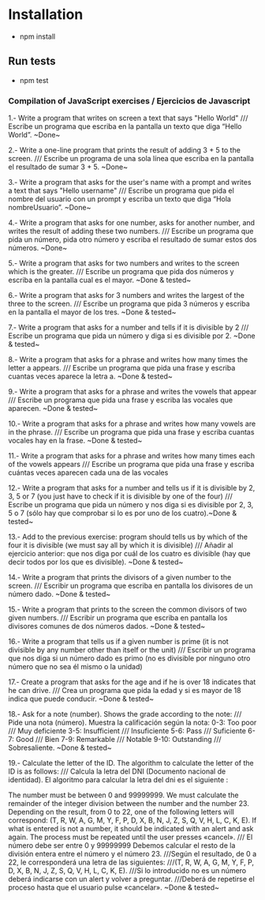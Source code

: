 # Installation

- npm install

## Run tests

- npm test

### Compilation of JavaScript exercises / Ejercicios de Javascript

1.- Write a program that writes on screen a text that says "Hello World" /// Escribe un programa que escriba en la pantalla un texto que diga “Hello World”. ~Done~

2.- Write a one-line program that prints the result of adding 3 + 5 to the screen. /// Escribe un programa de una sola línea que escriba en la pantalla el resultado de sumar 3 + 5. ~Done~

3.- Write a program that asks for the user's name with a prompt and writes a text that says "Hello username" /// Escribe un programa que pida el nombre del usuario con un prompt y escriba un texto que diga “Hola nombreUsuario”.  ~Done~

4.- Write a program that asks for one number, asks for another number, and writes the result of adding these two numbers. /// Escribe un programa que pida un número, pida otro número y escriba el resultado de sumar estos dos números. ~Done~

5.- Write a program that asks for two numbers and writes to the screen which is the greater. /// Escribe un programa que pida dos números y escriba en la pantalla cual es el mayor. ~Done & tested~

6.- Write a program that asks for 3 numbers and writes the largest of the three to the screen. /// Escribe un programa que pida 3 números y escriba en la pantalla el mayor de los tres. ~Done & tested~

7.- Write a program that asks for a number and tells if it is divisible by 2 /// Escribe un programa que pida un número y diga si es divisible por 2. ~Done & tested~

8.- Write a program that asks for a phrase and writes how many times the letter a appears. /// Escribe un programa que pida una frase y escriba cuantas veces aparece la letra a. ~Done & tested~

9.- Write a program that asks for a phrase and writes the vowels that appear /// Escribe un programa que pida una frase y escriba las vocales que aparecen. ~Done & tested~

10.- Write a program that asks for a phrase and writes how many vowels are in the phrase. /// Escribe un programa que pida una frase y escriba cuantas vocales hay en la frase. ~Done & tested~

11.- Write a program that asks for a phrase and writes how many times each of the vowels appears /// Escribe un programa que pida una frase y escriba cuántas veces aparecen cada una de las vocales

12.- Write a program that asks for a number and tells us if it is divisible by 2, 3, 5 or 7 (you just have to check if it is divisible by one of the four) /// Escribe un programa que pida un número y nos diga si es divisible por 2, 3, 5 o 7 (sólo hay que comprobar si lo es por uno de los cuatro).~Done & tested~

13.- Add to the previous exercise: program should tells us by which of the four it is divisible (we must say all by which it is divisible) /// Añadir al ejercicio anterior: que nos diga por cuál de los cuatro es divisible (hay que decir todos por los que es divisible). ~Done & tested~

14.- Write a program that prints the divisors of a given number to the screen. /// Escribir un programa que escriba en pantalla los divisores de un número dado. ~Done & tested~

15.- Write a program that prints to the screen the common divisors of two given numbers. /// Escribir un programa que escriba en pantalla los divisores comunes de dos números dados. ~Done & tested~

16.- Write a program that tells us if a given number is prime (it is not divisible by any number other than itself or the unit) /// Escribir un programa que nos diga si un número dado es primo (no es divisible por ninguno otro número que no sea él mismo o la unidad)

17.- Create a program that asks for the age and if he is over 18 indicates that he can drive. /// Crea un programa que pida la edad y si es mayor de 18 indica que puede conducir. ~Done & tested~

18.- Ask for a note (number). Shows the grade according to the note: /// Pide una nota (número). Muestra la calificación según la nota: 0-3: Too poor /// Muy deficiente 3-5: Insufficient /// Insuficiente 5-6: Pass /// Suficiente 6-7: Good /// Bien 7-9: Remarkable /// Notable 9-10: Outstanding /// Sobresaliente. ~Done & tested~

19.- Calculate the letter of the ID. The algorithm to calculate the letter of the ID is as follows: /// Calcula la letra del DNI (Documento nacional de identidad). El algoritmo para calcular la letra del dni es el siguiente :

The number must be between 0 and 99999999.
We must calculate the remainder of the integer division between the number and the number 23.
Depending on the result, from 0 to 22, one of the following letters will correspond:
(T, R, W, A, G, M, Y, F, P, D, X, B, N, J, Z, S, Q, V, H, L, C, K, E).
If what is entered is not a number, it should be indicated with an alert and ask again.
The process must be repeated until the user presses «cancel».
/// El número debe ser entre 0 y 99999999 Debemos calcular el resto de la división entera entre el número y el número 23.
///Según el resultado, de 0 a 22, le corresponderá una letra de las siguientes:
///(T, R, W, A, G, M, Y, F, P, D, X, B, N, J, Z, S, Q, V, H, L, C, K, E).
///Si lo introducido no es un número deberá indicarse con un alert y volver a preguntar.
///Deberá de repetirse el proceso hasta que el usuario pulse «cancelar». ~Done & tested~
